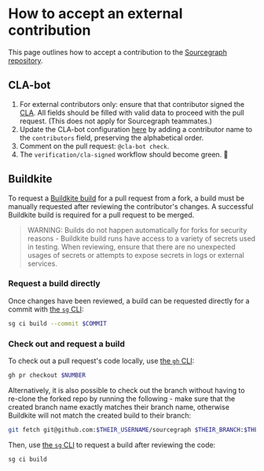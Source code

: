# How to accept an external contribution

This page outlines how to accept a contribution to the [Sourcegraph repository](https://github.com/sourcegraph/sourcegraph).

## CLA-bot

1. For external contributors only: ensure that that contributor signed the [CLA](https://docs.google.com/spreadsheets/d/1_iBZh9PJi-05vTnlQ3GVeeRe8H3Wq1_FZ49aYrsHGLQ/edit?usp=sharing). All fields should be filled with valid data to proceed with the pull request. (This does not apply for Sourcegraph teammates.)
2. Update the CLA-bot configuration [here](https://github.com/sourcegraph/clabot-config/edit/main/.clabot) by adding a contributor name to the `contributors` field, preserving the alphabetical order.
3. Comment on the pull request: `@cla-bot check`.
4. The `verification/cla-signed` workflow should become green. 🎉

## Buildkite

To request a [Buildkite build](../background-information/ci/index.md#buildkite-pipelines) for a pull request from a fork, a build must be manually requested after reviewing the contributor's changes. A successful Buildkite build is required for a pull request to be merged.

> WARNING: Builds do not happen automatically for forks for security reasons - Buildkite build runs have access to a variety of secrets used in testing. When reviewing, ensure that there are no unexpected usages of secrets or attempts to expose secrets in logs or external services.

### Request a build directly

Once changes have been reviewed, a build can be requested directly for a commit with [the `sg` CLI](../background-information/sg/index.md):

```sh
sg ci build --commit $COMMIT
```

### Check out and request a build

To check out a pull request's code locally, use [the `gh` CLI](https://cli.github.com/):

```sh
gh pr checkout $NUMBER
```

Alternatively, it is also possible to check out the branch without having to re-clone the forked repo by running the following - make sure that the created branch name exactly matches their branch name, otherwise Buildkite will not match the created build to their branch:

```sh
git fetch git@github.com:$THEIR_USERNAME/sourcegraph $THEIR_BRANCH:$THEIR_BRANCH
```

Then, use [the `sg` CLI](../background-information/sg/index.md) to request a build after reviewing the code:

```sh
sg ci build
```
